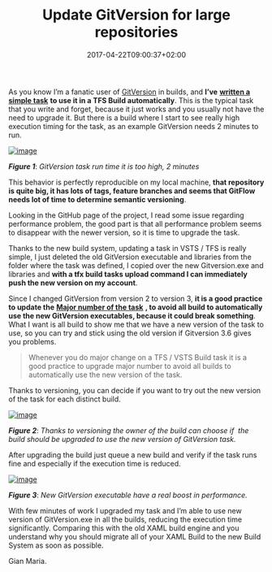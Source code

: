 ﻿---
title: "Update GitVersion for large repositories"
description: ""
date: 2017-04-22T09:00:37+02:00
draft: false
tags: [build,Git]
categories: [Azure DevOps,Team Foundation Server]
---
As you know I’m a fanatic user of [GitVersion](http://www.codewrecks.com/blog/index.php/2015/10/17/integrating-gitversion-and-gitflow-in-your-vnext-build/) in builds, and  **I’ve** [**written a simple task**](http://www.codewrecks.com/blog/index.php/2016/03/17/writing-a-custom-task-for-build-vnext/) **to use it in a TFS Build automatically**. This is the typical task that you write and forget, because it just works and you usually not have the need to upgrade it. But there is a build where I start to see really high execution timing for the task, as an example GitVersion needs 2 minutes to run.

[![image](https://www.codewrecks.com/blog/wp-content/uploads/2017/04/image_thumb-7.png "image")](https://www.codewrecks.com/blog/wp-content/uploads/2017/04/image-7.png)

 ***Figure 1***: *GitVersion task run time it is too high, 2 minutes*

This behavior is perfectly reproducible on my local machine,  **that repository is quite big, it has lots of tags, feature branches and seems that GitFlow needs lot of time to determine semantic versioning**.

Looking in the GitHub page of the project, I read some issue regarding performance problem, the good part is that all performance problem seems to disappear with the newer version, so it is time to upgrade the task.

Thanks to the new build system, updating a task in VSTS / TFS is really simple, I just deleted the old GitVersion executable and libraries from the folder where the task was defined, I copied over the new Gitversion.exe and libraries and  **with a tfx build tasks upload command I can immediately push the new version on my account**.

Since I changed GitVersion from version 2 to version 3,  **it is a good practice to update the** [**Major number of the task**](http://www.codewrecks.com/blog/index.php/2017/02/04/task-versioning-for-tfs-vsts-build/) **, to avoid all build to automatically use the new GitVersion executables, because it could break something**. What I want is all build to show me that we have a new version of the task to use, so you can try and stick using the old version if Gitversion 3.6 gives you problems.

> Whenever you do major change on a TFS / VSTS Build task it is a good practice to upgrade major number to avoid all builds to automatically use the new version of the task.

Thanks to versioning, you can decide if you want to try out the new version of the task for each distinct build.

[![image](https://www.codewrecks.com/blog/wp-content/uploads/2017/04/image_thumb-8.png "image")](https://www.codewrecks.com/blog/wp-content/uploads/2017/04/image-8.png)

 ***Figure 2***: *Thanks to versioning the owner of the build can choose if  the build should be upgraded to use the new version of GitVersion task.*

After upgrading the build just queue a new build and verify if the task runs fine and especially if the execution time is reduced.

[![image](https://www.codewrecks.com/blog/wp-content/uploads/2017/04/image_thumb-9.png "image")](https://www.codewrecks.com/blog/wp-content/uploads/2017/04/image-9.png)

 ***Figure 3***: *New GitVersion executable have a real boost in performance.*

With few minutes of work I upgraded my task and I’m able to use new version of GitVersion.exe in all the builds, reducing the execution time significantly. Comparing this with the old XAML build engine and you understand why you should migrate all of your XAML Build to the new Build System as soon as possible.

Gian Maria.
